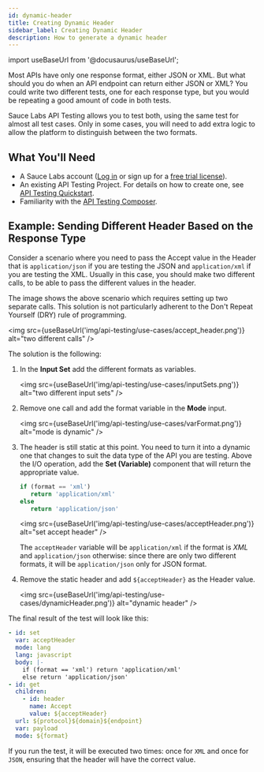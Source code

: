 ```yaml
---
id: dynamic-header
title: Creating Dynamic Header
sidebar_label: Creating Dynamic Header
description: How to generate a dynamic header 
---
```


import useBaseUrl from '@docusaurus/useBaseUrl';

Most APIs have only one response format, either JSON or XML. But what should you do when an API endpoint can return either JSON or XML? You could write two different tests, one for each response type, but you would be repeating a good amount of code in both tests.

Sauce Labs API Testing allows you to test both, using the same test for almost all test cases. Only in some cases, you will need to add extra logic to allow the platform to distinguish between the two formats.

## What You'll Need

- A Sauce Labs account ([Log in](https://accounts.saucelabs.com/am/XUI/#login/) or sign up for a [free trial license](https://saucelabs.com/sign-up)).
- An existing API Testing Project. For details on how to create one, see [API Testing Quickstart](/api-testing/quickstart/).
- Familiarity with the [API Testing Composer](/api-testing/composer/).

## Example: Sending Different Header Based on the Response Type

Consider a scenario where you need to pass the Accept value in the Header that is `application/json` if you are testing the JSON and `application/xml` if you are testing the XML. Usually in this case, you should make two different calls, to be able to pass the different values in the header.

The image shows the above scenario which requires setting up two separate calls. This solution is not particularly adherent to the Don't Repeat Yourself (DRY) rule of programming.

<img src={useBaseUrl('img/api-testing/use-cases/accept_header.png')} alt="two different calls" />

The solution is the following:

1. In the **Input Set** add the different formats as variables.

   <img src={useBaseUrl('img/api-testing/use-cases/inputSets.png')} alt="two different input sets" />

2. Remove one call and add the format variable in the **Mode** input.

   <img src={useBaseUrl('img/api-testing/use-cases/varFormat.png')} alt="mode is dynamic" />

3. The header is still static at this point. You need to turn it into a dynamic one that changes to suit the data type of the API you are testing. Above the I/O operation, add the **Set (Variable)** component that will return the appropriate value.

   ```js
   if (format == 'xml')
      return 'application/xml'
   else
      return 'application/json'
   ```

   <img src={useBaseUrl('img/api-testing/use-cases/acceptHeader.png')} alt="set accept header" />

   The `acceptHeader` variable will be `application/xml` if the format is _XML_ and `application/json` otherwise: since there are only two different formats, it will be `application/json` only for JSON format.

4. Remove the static header and add `${acceptHeader}` as the Header value.

   <img src={useBaseUrl('img/api-testing/use-cases/dynamicHeader.png')} alt="dynamic header" />

The final result of the test will look like this:

```yaml
- id: set
  var: acceptHeader
  mode: lang
  lang: javascript
  body: |-
    if (format == 'xml') return 'application/xml'
    else return 'application/json'
- id: get
  children:
    - id: header
      name: Accept
      value: ${acceptHeader}
  url: ${protocol}${domain}${endpoint}
  var: payload
  mode: ${format}
```

If you run the test, it will be executed two times: once for `XML` and once for `JSON`, ensuring that the header will have the correct value.
